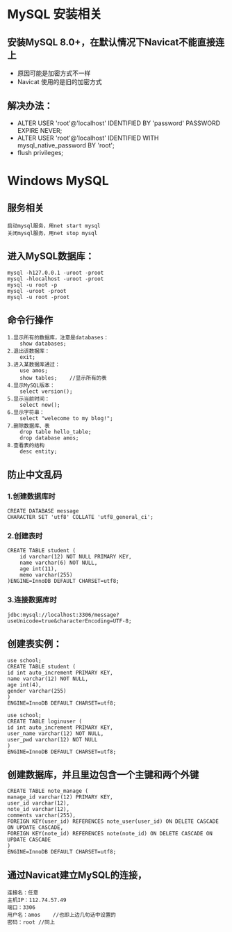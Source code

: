 # MySQL 安装相关
## 安装MySQL 8.0+，在默认情况下Navicat不能直接连上
 - 原因可能是加密方式不一样
 - Navicat 使用的是旧的加密方式

## 解决办法：
 - ALTER USER 'root'@'localhost' IDENTIFIED BY 'password' PASSWORD EXPIRE NEVER;
 - ALTER USER 'root'@'localhost' IDENTIFIED WITH mysql_native_password BY 'root';
 - flush privileges;

# Windows MySQL

## 服务相关
    启动mysql服务，用net start mysql
    关闭mysql服务，用net stop mysql

## 进入MySQL数据库：
    mysql -h127.0.0.1 -uroot -proot
    mysql -hlocalhost -uroot -proot
    mysql -u root -p
    mysql -uroot -proot
    mysql -u root -proot

## 命令行操作
    1.显示所有的数据库，注意是databases：
        show databases;
    2.退出该数据库：
        exit;
    3.进入某数据库通过：
        use amos;
        show tables;	//显示所有的表
    4.显示MySQL版本：
        select version();
    5.显示当前时间：
        select now();
    6.显示字符串：
        select "welecome to my blog!";
    7.删除数据库、表
        drop table hello_table;
        drop database amos;
    8.查看表的结构
        desc entity;

## 防止中文乱码

### 1.创建数据库时
    CREATE DATABASE message
    CHARACTER SET 'utf8' COLLATE 'utf8_general_ci';
    
### 2.创建表时
    CREATE TABLE student (
        id varchar(12) NOT NULL PRIMARY KEY,
        name varchar(6) NOT NULL,
        age int(11),
        memo varchar(255)
    )ENGINE=InnoDB DEFAULT CHARSET=utf8;
    
### 3.连接数据库时
    jdbc:mysql://localhost:3306/message?useUnicode=true&characterEncoding=UTF-8;

## 创建表实例：
    use school;
    CREATE TABLE student (
    id int auto_increment PRIMARY KEY,
    name varchar(12) NOT NULL,
    age int(4),
    gender varchar(255)
    )
    ENGINE=InnoDB DEFAULT CHARSET=utf8;
    
    use school;
    CREATE TABLE loginuser (
    id int auto_increment PRIMARY KEY,
    user_name varchar(12) NOT NULL,
    user_pwd varchar(12) NOT NULL
    )
    ENGINE=InnoDB DEFAULT CHARSET=utf8;

## 创建数据库，并且里边包含一个主键和两个外键

    CREATE TABLE note_manage (
    manage_id varchar(12) PRIMARY KEY,
    user_id varchar(12),
    note_id varchar(12),
    comments varchar(255),
    FOREIGN KEY(user_id) REFERENCES note_user(user_id) ON DELETE CASCADE ON UPDATE CASCADE,
    FOREIGN KEY(note_id) REFERENCES note(note_id) ON DELETE CASCADE ON UPDATE CASCADE
    )
    ENGINE=InnoDB DEFAULT CHARSET=utf8;

## 通过Navicat建立MySQL的连接，
    连接名：任意
    主机IP：112.74.57.49
    端口：3306
    用户名：amos	//也即上边几句话中设置的
    密码：root	//同上